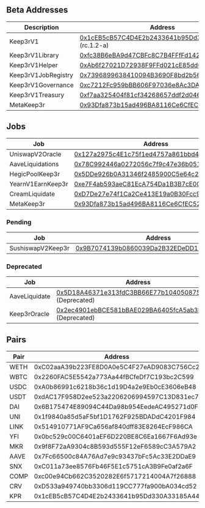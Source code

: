 ## Beta Addresses
Description | Address
--- | ---
Keep3rV1 | [0x1cEB5cB57C4D4E2b2433641b95Dd330A33185A44](https://etherscan.io/address/0x1cEB5cB57C4D4E2b2433641b95Dd330A33185A44) (rc.1.2-a)  
Keep3rV1Library | [0xfc38B6eBA9d47CBFc8C7B4FFfFd142B78996B6f1](https://etherscan.io/address/0xfc38B6eBA9d47CBFc8C7B4FFfFd142B78996B6f1)  
Keep3rV1Helper | [0xAb6f27021D72938F9FFd021cE85dd0A6441d9781](https://etherscan.io/address/0xAb6f27021D72938F9FFd021cE85dd0A6441d9781)  
Keep3rV1JobRegistry | [0x7396899638410094B3690F8bd2b56f07fdAb620c](https://etherscan.io/address/0x7396899638410094b3690f8bd2b56f07fdab620c)  
Keep3rV1Governance | [0xc7212Fc959bBB606F97036e8Ac3DA7AaBf0cb735](https://etherscan.io/address/0xc7212fc959bbb606f97036e8ac3da7aabf0cb735)  
Keep3rV1Treasury | [0xf7aa325404f81cf34268657ddf2d046763a8c4ed](https://etherscan.io/address/0xf7aa325404f81cf34268657ddf2d046763a8c4ed)  
MetaKeep3r | [0x93Dfa873b15ad496BA8116Ce6CfEC52eF30a9372](https://etherscan.io/address/0x93dfa873b15ad496ba8116ce6cfec52ef30a9372)

## Jobs

Job | Address
--- | ---
UniswapV2Oracle | [0x127a2975c4E1c75f1ed4757a861bbd42523DB035](https://etherscan.io/address/0x127a2975c4E1c75f1ed4757a861bbd42523DB035)  
AaveLiquidations | [0x78C992446a0272056c7f9c47e36b051D772486Dd](https://etherscan.io/address/0x78C992446a0272056c7f9c47e36b051D772486Dd)  
HegicPoolKeep3r | [0x5DDe926b0A31346f2485900C5e64c2577F43F774](https://etherscan.io/address/0x5DDe926b0A31346f2485900C5e64c2577F43F774)  
YearnV1EarnKeep3r | [0xe7F4ab593aeC81EcA754Da1B3B7cE0C42a13Ec0C](https://etherscan.io/address/0xe7F4ab593aeC81EcA754Da1B3B7cE0C42a13Ec0C)  
CreamLiquidate | [0xD7De27e74f1Ca2Ce413E19a0B30Fcc95395BFcd9](https://etherscan.io/address/0xd7de27e74f1ca2ce413e19a0b30fcc95395bfcd9)
MetaKeep3r | [0x93Dfa873b15ad496BA8116Ce6CfEC52eF30a9372](https://etherscan.io/address/0x93dfa873b15ad496ba8116ce6cfec52ef30a9372)

### Pending

Job | Address
--- | ---
SushiswapV2Keep3r | [0x9B7074139b0860039Da2B32EDeDD158A28166cd3](https://etherscan.io/address/0x9B7074139b0860039Da2B32EDeDD158A28166cd3)

### Deprecated  

Job | Address
--- | ---
AaveLiquidate | [0x5D18A46371e313fdC3BB66E77b10405087536e75](https://etherscan.io/address/0x5d18a46371e313fdc3bb66e77b10405087536e75) (Deprecated)  
Keep3rOracle | [0x2ec4901ebBCE581bBAE029BA6405fcA5ab3B3d23](https://etherscan.io/address/0x2ec4901ebBCE581bBAE029BA6405fcA5ab3B3d23#code) (Deprecated)

## Pairs  

Pair | Address
--- | ---
WETH | 0xC02aaA39b223FE8D0A0e5C4F27eAD9083C756Cc2  
WBTC | 0x2260FAC5E5542a773Aa44fBCfeDf7C193bc2C599  
USDC | 0xA0b86991c6218b36c1d19D4a2e9Eb0cE3606eB48  
USDT | 0xdAC17F958D2ee523a2206206994597C13D831ec7  
DAI | 0x6B175474E89094C44Da98b954EedeAC495271d0F  
UNI | 0x1f9840a85d5aF5bf1D1762F925BDADdC4201F984  
LINK | 0x514910771AF9Ca656af840dff83E8264EcF986CA  
YFI | 0x0bc529c00C6401aEF6D220BE8C6Ea1667F6Ad93e  
MKR | 0x9f8F72aA9304c8B593d555F12eF6589cC3A579A2  
AAVE | 0x7Fc66500c84A76Ad7e9c93437bFc5Ac33E2DDaE9  
SNX | 0xC011a73ee8576Fb46F5E1c5751cA3B9Fe0af2a6F  
COMP | 0xc00e94Cb662C3520282E6f5717214004A7f26888  
CRV | 0xD533a949740bb3306d119CC777fa900bA034cd52  
KPR | 0x1cEB5cB57C4D4E2b2433641b95Dd330A33185A44  
